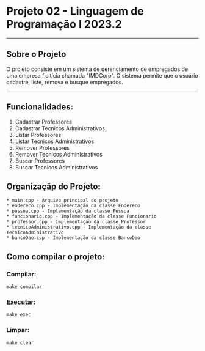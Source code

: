 # Projeto 02 - Linguagem de Programação I 2023.2

---

## Sobre o Projeto

O projeto consiste em um sistema de gerenciamento de empregados de uma empresa
ficitícia chamada "IMDCorp". O sistema permite que o usuário cadastre, liste,
remova e busque empregados.

---

## Funcionalidades:
1. Cadastrar Professores
2. Cadastrar Tecnicos Administrativos
3. Listar Professores
4. Listar Tecnicos Administrativos
5. Remover Professores
6. Remover Tecnicos Administrativos
7. Buscar Professores
8. Buscar Tecnicos Administrativos

## Organizaçãp do Projeto:
    * main.cpp - Arquivo principal do projeto
    * endereco.cpp - Implementação da classe Endereco
    * pessoa.cpp - Implementação da classe Pessoa
    * funcionario.cpp - Implementação da classe Funcionario
    * professor.cpp - Implementação da classe Professor
    * tecnicoAdministrativo.cpp - Implementação da classe TecnicoAdministrativo
    * bancoDao.cpp - Implementação da classe BancoDao

## Como compilar o projeto:
### **Compilar:**
    make compilar
### **Executar:**
    make exec
### **Limpar:**
    make clear

